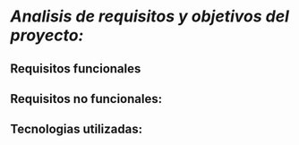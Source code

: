# *Analisis de requisitos y objetivos del proyecto:* #

## Requisitos funcionales ##








## Requisitos no funcionales: ##


## Tecnologias utilizadas: ## 
